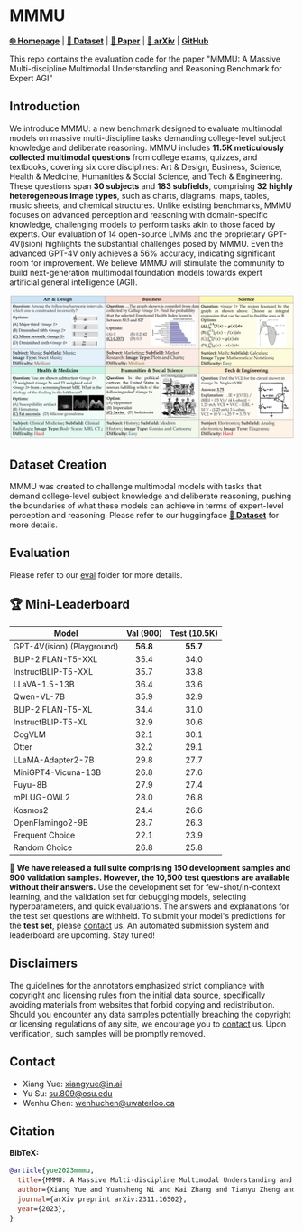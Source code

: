 # MMMU 

[**🌐 Homepage**](https://mmmu-benchmark.github.io/) | [**🤗 Dataset**](https://huggingface.co/datasets/MMMU/MMMU/) | [**🤗 Paper**](https://huggingface.co/papers/2311.16502) | [**📖 arXiv**](https://arxiv.org/pdf/2311.16502.pdf) | [**GitHub**](https://github.com/MMMU-Benchmark/MMMU)



This repo contains the evaluation code for the paper "MMMU: A Massive Multi-discipline Multimodal Understanding and Reasoning Benchmark for Expert AGI"


## Introduction
We introduce MMMU: a new benchmark designed to evaluate multimodal models on massive multi-discipline tasks demanding college-level subject knowledge and deliberate reasoning. MMMU includes **11.5K meticulously collected multimodal questions** from college exams, quizzes, and textbooks, covering six core disciplines: Art & Design, Business, Science, Health & Medicine, Humanities & Social Science, and Tech & Engineering. These questions span **30 subjects** and **183 subfields**, comprising **32 highly heterogeneous image types**, such as charts, diagrams, maps, tables, music sheets, and chemical structures. Unlike existing benchmarks, MMMU focuses on advanced perception and reasoning with domain-specific knowledge, challenging models to perform tasks akin to those faced by experts. Our evaluation of 14 open-source LMMs and the proprietary GPT-4V(ision) highlights the substantial challenges posed by MMMU. Even the advanced GPT-4V only achieves a 56% accuracy, indicating significant room for improvement. We believe MMMU will stimulate the community to build next-generation multimodal foundation models towards expert artificial general intelligence (AGI).

![Alt text](image.png)

## Dataset Creation

MMMU was created to challenge multimodal models with tasks that demand college-level subject knowledge and deliberate reasoning, pushing the boundaries of what these models can achieve in terms of expert-level perception and reasoning. Please refer to our huggingface [**🤗 Dataset**](https://huggingface.co/datasets/MMMU/MMMU/) for more details.

## Evaluation
Please refer to our [eval](eval)
 folder for more details.

## 🏆 Mini-Leaderboard
| Model                      | Val (900) | Test (10.5K) |
|----------------------------|:---------:|:------------:|
| GPT-4V(ision) (Playground) |    **56.8**   |     **55.7**     |
| BLIP-2 FLAN-T5-XXL         |    35.4   |     34.0     |
| InstructBLIP-T5-XXL        |    35.7   |     33.8     |
| LLaVA-1.5-13B              |    36.4   |     33.6     |
| Qwen-VL-7B                 |    35.9   |     32.9     |
| BLIP-2 FLAN-T5-XL          |    34.4   |     31.0     |
| InstructBLIP-T5-XL         |    32.9   |     30.6     |
| CogVLM                     |    32.1   |     30.1     |
| Otter                      |    32.2   |     29.1     |
| LLaMA-Adapter2-7B          |    29.8   |     27.7     |
| MiniGPT4-Vicuna-13B        |    26.8   |     27.6     |
| Fuyu-8B                    |    27.9   |     27.4     |
| mPLUG-OWL2                 |    28.0   |     26.8     |
| Kosmos2                    |    24.4   |     26.6     |
| OpenFlamingo2-9B           |    28.7   |     26.3     |
| Frequent Choice            |    22.1   |     23.9     |
| Random Choice              |    26.8   |     25.8     |

🎯 **We have released a full suite comprising 150 development samples and 900 validation samples. However, the 10,500 test questions are available without their answers.** Use the development set for few-shot/in-context learning, and the validation set for debugging models, selecting hyperparameters, and quick evaluations. The answers and explanations for the test set questions are withheld. To submit your model's predictions for the **test set**, please [contact](#Contact) us. An automated submission system and leaderboard are upcoming. Stay tuned!

## Disclaimers
The guidelines for the annotators emphasized strict compliance with copyright and licensing rules from the initial data source, specifically avoiding materials from websites that forbid copying and redistribution. 
Should you encounter any data samples potentially breaching the copyright or licensing regulations of any site, we encourage you to [contact](#contact) us. Upon verification, such samples will be promptly removed.

## Contact
- Xiang Yue: xiangyue@in.ai
- Yu Su: su.809@osu.edu
- Wenhu Chen: wenhuchen@uwaterloo.ca

## Citation

**BibTeX:**
```bibtex
@article{yue2023mmmu,
  title={MMMU: A Massive Multi-discipline Multimodal Understanding and Reasoning Benchmark for Expert AGI},
  author={Xiang Yue and Yuansheng Ni and Kai Zhang and Tianyu Zheng and Ruoqi Liu and Ge Zhang and Samuel Stevens and Dongfu Jiang and Weiming Ren and Yuxuan Sun and Cong Wei and Botao Yu and Ruibin Yuan and Renliang Sun and Ming Yin and Boyuan Zheng and Zhenzhu Yang and Yibo Liu and Wenhao Huang and Huan Sun and Yu Su and Wenhu Chen},
  journal={arXiv preprint arXiv:2311.16502},
  year={2023},
}
```
